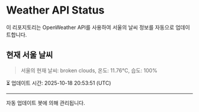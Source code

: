
# Weather API Status

이 리포지토리는 OpenWeather API를 사용하여 서울의 날씨 정보를 자동으로 업데이트합니다.

## 현재 서울 날씨
> 서울의 현재 날씨: broken clouds, 온도: 11.76°C, 습도: 100%

⏳ 업데이트 시간: 2025-10-18 20:53:51 (UTC)

---
자동 업데이트 봇에 의해 관리됩니다.
